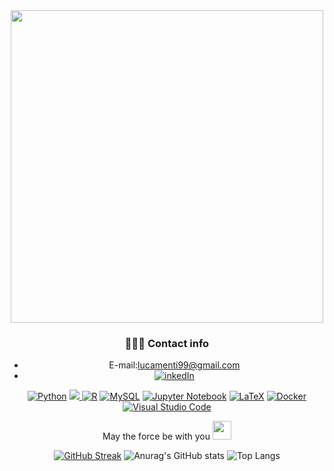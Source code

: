 <div id="header" align="center">
  <img src="https://media.giphy.com/media/x9DVHBmO750Ji/giphy.gif?cid=ecf05e47app1q2qop4ygq9mrdxle2q2yr7rqb17nlu2xy9zc&rid=giphy.gif&ct=g" width="500"/>
  <div id="badges">
  

  

    


 ### 🕵🏻‍♂️ Contact info
* E-mail:lucamenti99@gmail.com
*  [![inkedIn](https://img.shields.io/badge/LinkedIn-0077B5?style=for-the-badge&logo=linkedin&logoColor=white)](https://www.linkedin.com/in/andrea-lazzari7/)
    
[![Python](https://img.shields.io/badge/python-3670A0?style=for-the-badge&logo=python&logoColor=ffdd54)](https://www.python.org) [![](https://img.shields.io/badge/C%2B%2B-00599C?style=for-the-badge&logo=c%2B%2B&logoColor=white) ](https://www.cplusplus.com)  [![R](https://img.shields.io/badge/r-%23276DC3.svg?style=for-the-badge&logo=r&logoColor=white)](https://www.r-project.org/)  [![MySQL](https://img.shields.io/badge/mysql-%2300f.svg?style=for-the-badge&logo=mysql&logoColor=white)](https://www.mysql.com/)
[![Jupyter Notebook](https://img.shields.io/badge/jupyter-%23FA0F00.svg?style=for-the-badge&logo=jupyter&logoColor=white)](https://jupyter.org/)  [![LaTeX](https://img.shields.io/badge/latex-%23008080.svg?style=for-the-badge&logo=latex&logoColor=white)](https://www.latex-project.org/)
[![Docker](https://img.shields.io/badge/docker-%230db7ed.svg?style=for-the-badge&logo=docker&logoColor=white)](https://www.docker.com/)
[![Visual Studio Code](https://img.shields.io/badge/Visual%20Studio%20Code-0078d7.svg?style=for-the-badge&logo=visual-studio-code&logoColor=white)](https://code.visualstudio.com/)


  May the force 
    be with you
  <img src="https://media.giphy.com/media/zCV6yYYnYZejS/giphy.gif?cid=ecf05e47ou59gjg4grw5lzw9v3psrjug2tp3qc16xvusysdl&rid=giphy.gif&ct=g" width="30px"/>
</h1>
  
  [![GitHub Streak](http://github-readme-streak-stats.herokuapp.com?user=LukeMenti&theme=dark-smoky&hide_border=true)](https://git.io/streak-stats) 
 ![Anurag's GitHub stats](https://github-readme-stats.vercel.app/api?username=LukeMenti&show_icons=true&theme=react)
  ![Top Langs](https://github-readme-stats.vercel.app/api/top-langs/?username=LukeMenti&layout=compact&theme=react)
 
</div>
